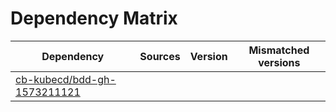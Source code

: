 # Dependency Matrix

Dependency | Sources | Version | Mismatched versions
---------- | ------- | ------- | -------------------
[cb-kubecd/bdd-gh-1573211121](https://github.com/cb-kubecd/bdd-gh-1573211121.git) |  | []() | 
